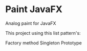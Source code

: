 # Paint JavaFX
Analog paint for JavaFX

This project using this list pattern's:

Factory method
Singleton
Prototype
